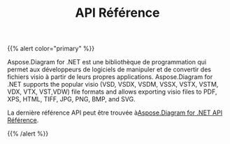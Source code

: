 ﻿---
title: API Référence
type: docs
weight: 70
url: /fr/net/api-reference/
---
{{% alert color="primary" %}} 

Aspose.Diagram for .NET est une bibliothèque de programmation qui permet aux développeurs de logiciels de manipuler et de convertir des fichiers visio à partir de leurs propres applications. Aspose.Diagram for .NET supports the popular visio (VSD, VSDX, VSDM, VSSX, VSTX, VSTM, VDX, VTX, VST,VDW) file formats and allows exporting visio files to PDF, XPS, HTML, TIFF, JPG, PNG, BMP, and SVG.

 La dernière référence API peut être trouvée à[Aspose.Diagram for .NET API Référence](https://reference.aspose.com/diagram/net).

{{% /alert %}}

